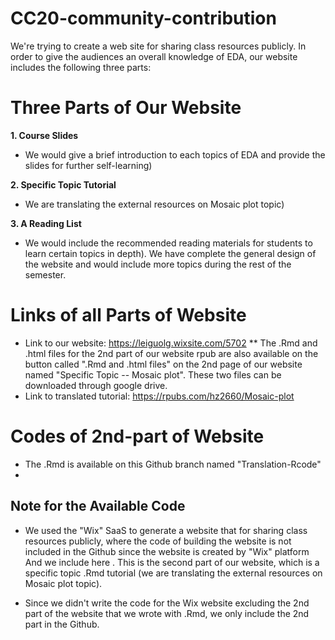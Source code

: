 # CC20-community-contribution

We're trying to create a web site for sharing class resources publicly. 
In order to give the audiences an overall knowledge of EDA, our website includes the following three parts: 

# Three Parts of Our Website

**1. Course Slides**
  * We would give a brief introduction to each topics of EDA and provide the slides for further self-learning)

**2. Specific Topic Tutorial**
  * We are translating the external resources on Mosaic plot topic)

**3. A Reading List**
  * We would include the recommended reading materials for students to learn certain topics in depth). We have complete the general design of the website and would include more topics during the rest of the semester. 


# Links of all Parts of Website
  * Link to our website: https://leiguolg.wixsite.com/5702 
    ** The .Rmd and .html files for the 2nd part of our website rpub are also available on the button called ".Rmd and .html files" on the 2nd page of our website named "Specific Topic -- Mosaic plot". These two files can be downloaded through google drive.
  * Link to translated tutorial: https://rpubs.com/hz2660/Mosaic-plot 

# Codes of 2nd-part of Website 
  * The .Rmd is available on this Github branch named "Translation-Rcode" 
  * 

## Note for the Available Code
 * We used the "Wix" SaaS to generate a website that for sharing class resources publicly, where the code of building the website is not included in the Github since the website is created by "Wix" platform And we include here . This is the second part of our website, which is a specific topic .Rmd tutorial (we are translating the external resources on Mosaic plot topic). 

 * Since we didn't write the code for the Wix website excluding the 2nd part of the website that we wrote with .Rmd, we only include the 2nd part in the Github. 
